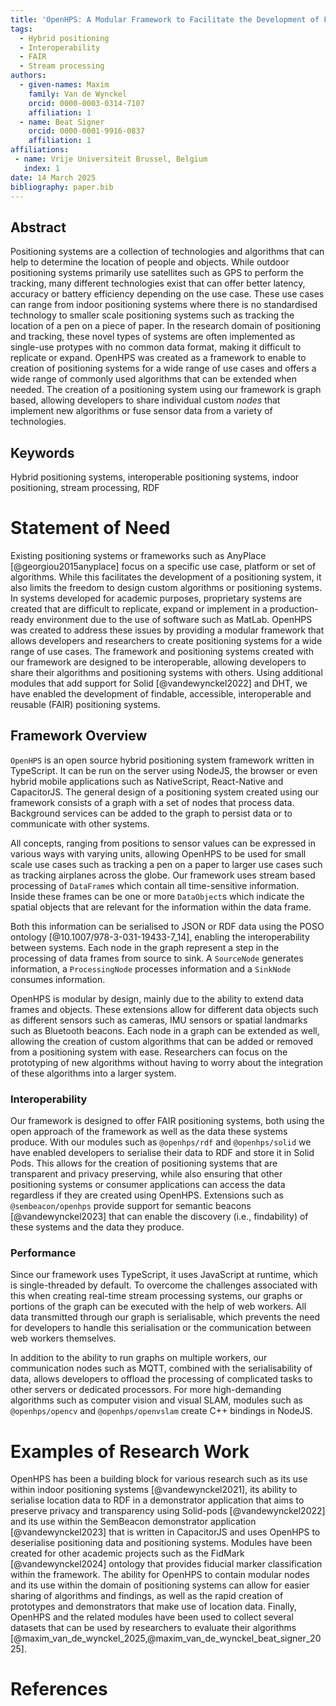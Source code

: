 ```yaml
---
title: 'OpenHPS: A Modular Framework to Facilitate the Development of FAIR Positioning Systems'
tags:
  - Hybrid positioning
  - Interoperability
  - FAIR
  - Stream processing
authors:
  - given-names: Maxim
    family: Van de Wynckel
    orcid: 0000-0003-0314-7107
    affiliation: 1
  - name: Beat Signer
    orcid: 0000-0001-9916-0837
    affiliation: 1
affiliations:
 - name: Vrije Universiteit Brussel, Belgium
   index: 1
date: 14 March 2025
bibliography: paper.bib
---
```


## Abstract
Positioning systems are a collection of technologies and algorithms that can help to determine the location of people and objects. While outdoor positioning systems primarily use satellites such as GPS to perform the tracking, many different technologies exist that can offer better latency, accuracy or battery efficiency depending on the use case. These use cases can range from indoor positioning systems where there is no standardised technology to smaller scale positioning systems such as tracking the location of a pen on a piece of paper. In the research domain of positioning and tracking, these novel types of systems are often implemented as single-use protypes with no common data format, making it difficult to replicate or expand. OpenHPS was created as a framework to enable to creation of positioning systems for a wide range of use cases and offers a wide range of commonly used algorithms that can be extended when needed. The creation of a positioning system using our framework is graph based, allowing developers to share individual custom *nodes* that implement new algorithms or fuse sensor data from a variety of technologies.

## Keywords
Hybrid positioning systems, interoperable positioning systems, indoor positioning, stream processing, RDF

# Statement of Need
Existing positioning systems or frameworks such as AnyPlace [@georgiou2015anyplace] focus on a specific use case, platform or set of algorithms. While this facilitates the development of a positioning system, it also limits the freedom to design custom algorithms or positioning systems. In systems developed for academic purposes, proprietary systems are created that are difficult to replicate, expand or implement in a production-ready environment due to the use of software such as MatLab. OpenHPS was created to address these issues by providing a modular framework that allows developers and researchers to create positioning systems for a wide range of use cases. The framework and positioning systems created with our framework are designed to be interoperable, allowing developers to share their algorithms and positioning systems with others. Using additional modules that add support for Solid [@vandewynckel2022] and DHT, we have enabled the development of findable, accessible, interoperable and reusable (FAIR) positioning systems.

## Framework Overview
`OpenHPS` is an open source hybrid positioning system framework written in TypeScript. It can be run on the server using NodeJS, the browser or even hybrid mobile applications such as NativeScript, React-Native and CapacitorJS. The general design of a positioning system created using our framework consists of a graph with a set of nodes that process data. Background services can be added to the graph to persist data or to communicate with other systems.

All concepts, ranging from positions to sensor values can be expressed in various ways with varying units, allowing OpenHPS to be used for small scale use cases such as tracking a pen on a paper to larger use cases such as tracking airplanes across the globe. Our framework uses stream based processing of `DataFrame`s which contain all time-sensitive information. Inside these frames can be one or more `DataObject`s which indicate the spatial objects that are relevant for the information within the data frame.

Both this information can be serialised to JSON or RDF data using the POSO ontology [@10.1007/978-3-031-19433-7_14], enabling the interoperability between systems. Each node in the graph represent a step in the processing of data frames from source to sink. A `SourceNode` generates information, a `ProcessingNode` processes information and a `SinkNode` consumes information.

OpenHPS is modular by design, mainly due to the ability to extend data frames and objects. These extensions allow for different data objects such as different sensors such as cameras, IMU sensors or spatial landmarks such as Bluetooth beacons. Each node in a graph can be extended as well, allowing the creation of custom algorithms that can be added or removed from a positioning system with ease. Researchers can focus on the prototyping of new algorithms without having to worry about the integration of these algorithms into a larger system.

### Interoperability
Our framework is designed to offer FAIR positioning systems, both using the open approach of the framework as well as the data these systems produce. With our modules such as `@openhps/rdf` and `@openhps/solid` we have enabled developers to serialise their data to RDF and store it in Solid Pods. This allows for the creation of positioning systems that are transparent and privacy preserving, while also ensuring that other positioning systems or consumer applications can access the data regardless if they are created using OpenHPS. Extensions such as `@sembeacon/openhps` provide support for semantic beacons [@vandewynckel2023] that can enable the discovery (i.e., findability) of these systems and the data they produce. 

### Performance
Since our framework uses TypeScript, it uses JavaScript at runtime, which is single-threaded by default. To overcome the challenges associated with this when creating real-time stream processing systems, our graphs or portions of the graph can be executed with the help of web workers. All data transmitted through our graph is serialisable, which prevents the need for developers to handle this serialisation or the communication between web workers themselves.

In addition to the ability to run graphs on multiple workers, our communication nodes such as MQTT, combined with the serialisability of data, allows developers to offload the processing of complicated tasks to other servers or dedicated processors. For more high-demanding algorithms such as computer vision and visual SLAM, modules such as `@openhps/opencv` and `@openhps/openvslam` create C++ bindings in NodeJS.

# Examples of Research Work
OpenHPS has been a building block for various research such as its use within indoor positioning systems [@vandewynckel2021], its ability to serialise location data to RDF in a demonstrator application that aims to preserve privacy and transparency using Solid-pods [@vandewynckel2022] and its use within the SemBeacon demonstrator application [@vandewynckel2023] that is written in CapacitorJS and uses OpenHPS to deserialise positioning data and positioning systems. Modules have been created for other academic projects such as the FidMark [@vandewynckel2024] ontology that provides fiducial marker classification within the framework. The ability for OpenHPS to contain modular nodes and its use within the domain of positioning systems can allow for easier sharing of algorithms and findings, as well as the rapid creation of prototypes and demonstrators that make use of location data. Finally, OpenHPS and the related modules have been used to collect several datasets that can be used by researchers to evaluate their algorithms [@maxim_van_de_wynckel_2025,@maxim_van_de_wynckel_beat_signer_2025]. 

# References

